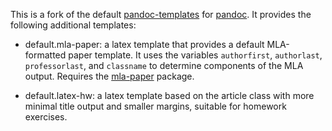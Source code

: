 This is a fork of the default
[pandoc-templates](http://github.com/jgm/pandoc-templates) for
[pandoc](http://github.com/jgm/pandoc).  It provides the following additional
templates:

-  default.mla-paper:  a latex template that provides a default MLA-formatted
   paper template.  It uses the variables `authorfirst`, `authorlast`,
   `professorlast`, and `classname` to determine components of the MLA output.
   Requires the
   [mla-paper](http://www.ctan.org/tex-archive/macros/latex/contrib/mla-paper)
   package.

-  default.latex-hw: a latex template based on the article class with more
   minimal title output and smaller margins, suitable for homework exercises.


